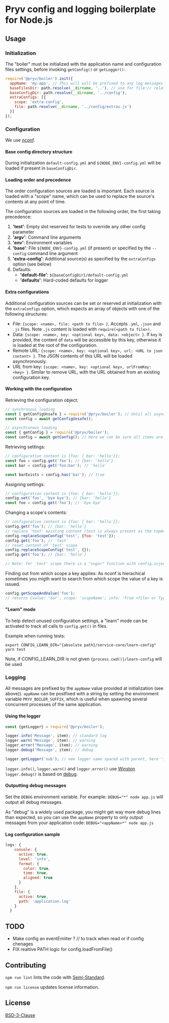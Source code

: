 # Pryv config and logging boilerplate for Node.js


## Usage


### Initialization

The "boiler" must be initialized with the application name and configuration files settings, before invoking `getConfig()` or `getLogger()`:

```js
require('@pryv/boiler').init({
  appName: 'my-app', // This will will be prefixed to any log messages
  baseFilesDir: path.resolve(__dirname, '..'), // use for file:// relative path if not give cwd() will be used
  baseConfigDir: path.resolve(__dirname, '../config'),
  extraConfigs: [{
    scope: 'extra-config',
    file: path.resolve(__dirname, '../config/extras.js')
  }]
});
```


### Configuration

We use [nconf](https://www.npmjs.com/package/nconf).

#### Base config directory structure

During initialization `default-config.yml` and `${NODE_ENV}-config.yml` will be loaded if present in `baseConfigDir`.

#### Loading order and precedence

The order configuration sources are loaded is important. Each source is loaded with a "scope" name, which can be used to replace the source's contents at any point of time.

The configuration sources are loaded in the following order, the first taking precedence:

1. **'test'**: Empty slot reserved for tests to override any other config parameter
2. **'argv'**: Command line arguments
3. **'env'**: Environment variables
4. **'base'**: File `${NODE_ENV}-config.yml` (if present) or specified by the `--config` command line argument
5. **'extra-config'**: Additional source(s) as specified by the `extraConfigs` option (see below)
6. Defaults:
   - **'default-file'**: `${baseConfigDir}/default-config.yml`
   - **'defaults'**: Hard-coded defaults for logger

#### Extra configurations

Additional configuration sources can be set or reserved at initialization with the `extraConfigs` option, which expects an array of objects with one of the following structures:

- File: `{scope: <name>, file: <path to file> }`. Accepts `.yml`, `.json` and `.js` files. Note `.js` content is loaded with `require(<path to file>)`.
- Data: `{scope: <name>, key: <optional key>, data: <object> }`. If `key` is provided, the content of `data` will be accessible by this key, otherwise it is loaded at the root of the configuration.
- Remote URL: `{scope: <name>, key: <optional key>, url: <URL to json content> }`. The JSON contents of this URL will be loaded asynchronously.
- URL from key: `{scope: <name>, key: <optional key>, urlFromKey: <key> }`. Similar to remove URL, with the URL obtained from an existing configuration key.

#### Working with the configuration

Retrieving the configuration object:

```javascript
// synchronous loading
const { getConfigUnsafe } = require('@pryv/boiler'); // Until all asynchronous sources such as URL are loaded, items might not be available
const config = await getConfigUnsafe();

// asynchronous loading
const { getConfig } = require('@pryv/boiler');
const config = await getConfig(); // Here we can be sure all items are fully loaded
```

Retrieving settings:

```javascript
// configuration content is {foo: { bar: 'hello'}};
const foo = config.get('foo'); // {bar: 'hello'}
const bar = config.get('foo:bar'); // 'hello'

const barExists = config.has('bar'); // true
```

Assigning settings:

```javascript
// configuration content is {foo: { bar: 'hello'}};
config.set('foo', 'bye bye'); // {bar: 'hello'}
const foo = config.get('foo'); // 'bye bye'
```

Changing a scope's contents:

```javascript
// configuration content is {foo: { bar: 'hello'}};
config.get('foo'); // {bar: 'hello'}
// replace 'test' existing content (test is always present as the topmost configuration source)
config.replaceScopeConfig('test', {foo: 'test'});
config.get('foo'); // 'test'
// reset content of 'test' scope
config.replaceScopeConfig('test', {});
config.get('foo'); // {bar: 'hello'}

// Note: for 'test' scope there is a "sugar" function with config.injectTestConfig(object)
```

Finding out from which scope a key applies:
As nconf is hierachical sometimes you migth want to search from which scope the value of a key is issued.

```javascript
config.getScopeAndValue('foo'); 
// returns {value: 'bar', scope: 'scopeName'; info: 'From <file> or Type <env, '}
```

#### "Learn" mode

To help detect unused configuration settings, a "learn" mode can be activated to track all calls to `config.get()` in files.

Example when running tests:
```
export CONFIG_LEARN_DIR="{absolute path}/service-core/learn-config"
yarn test
```
Note, if CONFIG_LEARN_DIR is not given `{process.cwd()}/learn-config` will be used 

### Logging

All messages are prefixed by the `appName` value provided at initialization (see above)). `appName` can be postfixed with a string by setting the environment variable `PRYV_BOILER_SUFFIX`, which is useful when spawning several concurrent processes of the same application.

#### Using the logger

```javascript
const {getLogger} = require('@pryv/boiler');

logger.info('Message', item); // standard log
logger.warn('Message', item); // warning
logger.error('Message', item); // warning
logger.debug('Message', item); // debug

logger.getLogger('sub'); // new logger name spaced with parent, here '{appName}:sub'
```

`logger.info()`, `logger.warn()` and `logger.error()` use [Winston](https://www.npmjs.com/package/winston) `logger.debug()` is based on [debug](https://www.npmjs.com/package/debug).

#### Outputting debug messages

Set the `DEBUG` environment variable. For example: `DEBUG="*" node app.js` will output all debug messages.

As "debug" is a widely used package, you might get way more debug lines than expected, so you can use the `appName` property to only output messages from your application code: `DEBUG="<appName>*" node app.js`

#### Log configuration sample

```javascript
logs: {
    console: {
      active: true,
      level: 'info',
      format: {
        color: true,
        time: true,
        aligned: true
      }
    },
    file: {
      active: true,
      path: 'application.log'
    }
  }
```

## TODO

- Make config an eventEmiiter ? // to track when read or if config chenages
- FIX realtive PATH logic for config.loadFromFile() 


## Contributing

`npm run lint` lints the code with [Semi-Standard](https://github.com/standard/semistandard).

`npm run license` updates license information.


## License

[BSD-3-Clause](https://github.com/pryv/pryv-boiler/blob/master/LICENSE)
